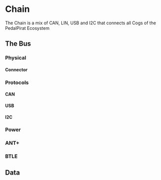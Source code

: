 # Chain
The Chain is a mix of CAN, LIN, USB and I2C that connects all Cogs of the PedalPirat Ecosystem

## The Bus
### Physical
#### Connector
### Protocols
#### CAN
#### USB
#### I2C
### Power
### ANT+
### BTLE

## Data
